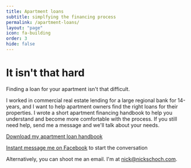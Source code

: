 ```yaml
---
title: Apartment loans
subtitle: simplfying the financing process
permalink: /apartment-loans/
layout: "page"
icon: fa-building
order: 3
hide: false
---
```


<h1>It isn't that hard</h1>

Finding a loan for your apartment isn't that difficult. 

I worked in commercial real estate lending for a large regional bank for 14-years, and I want to help apartment owners find the right loans for their properties. I wrote a short apartment financing handbook to help you understand and become more comfortable with the process. If you still need help, send me a message and we'll talk about your needs.

<a href="https://docs.google.com/document/d/e/2PACX-1vR-AQyEzKbc6okfRJJSVMBFcuciQql71sj8_aU9hbAvW_WKOVm2mLSZ_9Ze0LdBxhqNQW7OsA_vzlfI/pub" target="_blank" rel="noopener">Download my apartment loan handbook</a>

<a href="https://m.me/the.nick.schoch" target="_blank" rel="noopener"><i class="fab fa-facebook-messenger"></i>Instant message me on Facebook</a> to start the conversation

Alternatively, you can shoot me an email. I'm at nick@nickschoch.com.
